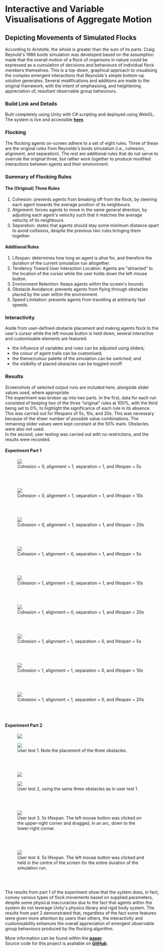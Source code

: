 # Interactive and Variable Visualisations of Aggregate Motion
## Depicting Movements of Simulated Flocks
According to Aristotle, the whole is greater than the sum of its parts. 
Craig Reynold's 1986 boids simulation was developed based on the assumption 
made that the overall motion of a flock of organisms in nature could be 
expressed as a cumulation of decisions and behaviours of individual flock 
members themselves. This is a top-down, graphical approach to visualising 
the complex emergent interactions that Reynolds's simple bottom-up solution 
generates. Several modifications and additions are made to the original 
framework, with the intent of emphasising, and heightening appreciation of, 
resultant observable group behaviours.  

### Build Link and Details
Built completely using Unity with C# scripting and deployed using WebGL.  
The system is live and accessible **[here](build.html)**.  

### Flocking
The flocking agents on-screen adhere to a set of eight rules. Three of these
are the original rules from Reynolds's boids simulation (i.e., cohesion, 
alignment, and separation). The rest are additional rules that do not serve
to overrule the original three, but rather work together to produce modified
interactions between agents and their environment.  

### Summary of Flocking Rules
#### The (Original) Three Rules
1. Cohesion: prevents agents from breaking off from the flock, by
steering each agent towards the average position of its neighbours.
2. Alignment: forces agents to move in the same general direction,
by adjusting each agent's velocity such that it matches the average velocity 
of its neighbours.
3. Separation: states that agents should stay some minimum distance apart to 
avoid collisions, despite the previous two rules bringing them together.  

#### Additional Rules
1. Lifespan: determines how long an agent is alive for, and therefore the 
duration of the current simulation run altogether.
2. Tendency Toward User Interaction Location: Agents are “attracted” to the 
location of the cursor while the user holds down the left mouse button.
3. Environment Retention: Keeps agents within the screen's bounds.
4. Obstacle Avoidance: prevents agents from flying through obstacles placed
by the user within the environment.
5. Speed Limitation: prevents agents from travelling at arbitrarily fast
speeds.  

### Interactivity
Aside from user-defined obstacle placement and making agents flock to the 
user's cursor while the left mouse button is held down, several interactive
and customisable elements are featured:
- the influence of variables and rules can be adjusted using sliders;
- the colour of agent trails can be customised;
- the theme/colour palette of the simulation can be switched; and
- the visibility of placed obstacles can be toggled on/off 

### Results
Screenshots of selected output runs are included here, alongside slider 
values used, where appropriate.  
The experiment was broken up into two parts. In the first, data for each run
consisted of keeping two of the three “original” rules at 100%, with the 
third being set to 0%, to highlight the significance of each rule in its 
absence. This was carried out for lifespans of 5s, 10s, and 20s. This was 
necessary because of the sheer number of possible value combinations. The 
remaining slider values were kept constant at the 50% mark. Obstacles were 
also not used.  
In the second, user testing was carried out with no restrictions, and the 
results were recorded.

#### Experiment Part 1
<figure>
  <img src="c0_a1_s1_l5.png">
  <figcaption>
    Cohesion = 0, alignment = 1, separation = 1, and lifespan = 5s
  </figcaption>
</figure><br><br>

<figure>
  <img src="c0_a1_s1_l10.png">
  <figcaption>
    Cohesion = 0, alignment = 1, separation = 1, and lifespan = 10s
  </figcaption>
</figure><br><br>

<figure>
  <img src="c0_a1_s1_l20.png">
  <figcaption>
    Cohesion = 0, alignment = 1, separation = 1, and lifespan = 20s
  </figcaption>
</figure><br><br>

<figure>
  <img src="c1_a0_s1_l5.png">
  <figcaption>
    Cohesion = 1, alignment = 0, separation = 1, and lifespan = 5s
  </figcaption>
</figure><br><br>

<figure>
  <img src="c1_a0_s1_l10.png">
  <figcaption>
    Cohesion = 1, alignment = 0, separation = 1, and lifespan = 10s
  </figcaption>
</figure><br><br>

<figure>
  <img src="c1_a0_s1_l20.png">
  <figcaption>
    Cohesion = 1, alignment = 0, separation = 1, and lifespan = 20s
  </figcaption>
</figure><br><br>

<figure>
  <img src="c1_a1_s0_l5.png">
  <figcaption>
    Cohesion = 1, alignment = 1, separation = 0, and lifespan = 5s
  </figcaption>
</figure><br><br>

<figure>
  <img src="c1_a1_s0_l10.png">
  <figcaption>
    Cohesion = 1, alignment = 1, separation = 0, and lifespan = 10s
  </figcaption>
</figure><br><br>

<figure>
  <img src="c1_a1_s0_l20.png">
  <figcaption>
    Cohesion = 1, alignment = 1, separation = 0, and lifespan = 20s
  </figcaption>
</figure><br><br>

#### Experiment Part 2
<figure>
  <img src="ut1.png">
  <figcaption>
  </figcaption>
</figure>  
<figure>
  <img src="ut1_sliders.png">
  <figcaption>
    User test 1. Note the placement of the three obstacles.
  </figcaption>
</figure><br><br>

<figure>
  <img src="ut2.png">
  <figcaption>
  </figcaption>
</figure>  
<figure>
  <img src="ut2_sliders.png">
  <figcaption>
    User test 2, using the same three obstacles as in user test 1.
  </figcaption>
</figure><br><br>
 
<figure>
  <img src="ut3.png">
  <figcaption>
    User test 3. 5s lifespan. The left mouse button was clicked on 
    the upper-right corner and dragged, in an arc, down to the 
    lower-right corner.
  </figcaption>
</figure><br><br>

<figure>
  <img src="ut4.png">
  <figcaption>
    User test 4. 5s lifespan. The left mouse button was clicked and 
    held in the centre of the screen for the entire duration of the 
    simulation run.
  </figcaption>
</figure><br><br>

The results from part 1 of the experiment show that the system does,
in fact, convey various types of flock movements based on supplied 
parameters, despite some physical inaccuracies due to the fact that
agents within the system do not leverage Unity's physics library and 
rigid body system. The results from part 2 demonstrated that, 
regardless of the fact some features were given more attention by 
users than others, the interactivity and customisability enhances the 
overall appreciation of emergent observable group behaviours produced 
by the flocking algorithm.  

More information can be found within the **[paper](final-paper.pdf)**.  
Source code for this project is available on **[GitHub](https://github.com/juuu-jiii/Stork2D)**.


